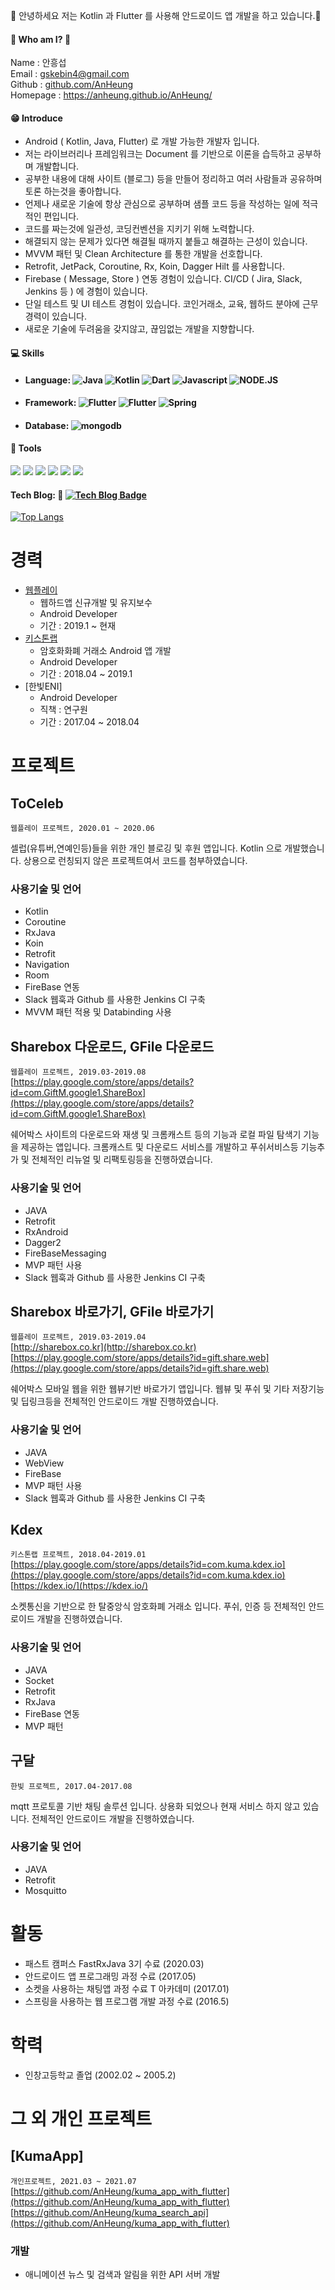 👋&nbsp;안녕하세요 저는 Kotlin 과 Flutter 를 사용해 안드로이드 앱 개발을 하고 있습니다.💖

#### 🐻 Who am I? 💎 

Name : 안흥섭  
Email : gskebin4@gmail.com  
Github : [github.com/AnHeung](https://github.com/AnHeung)  
Homepage : https://anheung.github.io/AnHeung/  

#### 😁 Introduce 

- Android ( Kotlin, Java, Flutter) 로 개발 가능한 개발자 입니다.  
- 저는 라이브러리나 프레임워크는 Document 를 기반으로 이론을 습득하고 공부하며 개발합니다.  
- 공부한 내용에 대해 사이트 (블로그) 등을 만들어 정리하고 여러 사람들과 공유하며 토론 하는것을 좋아합니다.
- 언제나 새로운 기술에 항상 관심으로 공부하며 샘플 코드 등을 작성하는 일에 적극적인 편입니다. 
- 코드를 짜는것에 일관성, 코딩컨벤션을 지키기 위해 노력합니다.
- 해결되지 않는 문제가 있다면 해결될 때까지 붙들고 해결하는 근성이 있습니다.
- MVVM 패턴 및 Clean Architecture 를 통한 개발을 선호합니다.
- Retrofit, JetPack, Coroutine, Rx, Koin, Dagger Hilt 를 사용합니다. 
- Firebase ( Message, Store ) 연동 경험이 있습니다. CI/CD ( Jira, Slack, Jenkins 등 ) 에 경험이 있습니다.
- 단일 테스트 및 UI 테스트 경험이 있습니다. 코인거래소, 교육, 웹하드 분야에 근무 경력이 있습니다.
- 새로운 기술에 두려움을 갖지않고, 끊임없는 개발을 지향합니다.

#### 💻 Skills 
*  #### Language: ![Java](https://img.shields.io/badge/Java-ED8B00?style=flat&logo=java&logoColor=white) ![Kotlin](https://img.shields.io/badge/Kotlin-0095D5?&style=flat&logo=kotlin) ![Dart](https://img.shields.io/badge/Dart-0175C2?style=flat&logo=dart&logoColor=white) ![Javascript](https://img.shields.io/badge/JavaScript-F7DF1E?style=flat&logo=javascript&logoColor=black) ![NODE.JS](https://img.shields.io/badge/Node.js-43853D?style=flat&logo=node.js&logoColor=white)
* #### Framework: ![Flutter](https://img.shields.io/badge/Android-3DDC84?style=flat&logo=android&logoColor=white) ![Flutter](https://img.shields.io/badge/Flutter-02569B?style=flat&logo=flutter&logoColor=white) ![Spring](https://img.shields.io/badge/Spring-6DB33F?style=flat-square&logo=spring&logoColor=white) 
* #### Database: ![mongodb](https://img.shields.io/badge/MongoDB-4EA94B?style=flat&logo=mongodb&logoColor=white) 

#### 🍇 Tools
<p>
  <img src="https://img.shields.io/badge/Slack-4A154B?style=flat&logo=slack&logoColor=white"/>
  <img src="https://img.shields.io/badge/jira-blue?style=flat&logo=jira"/>
  <img src="https://img.shields.io/badge/jenkins-white?style=flat&logo=jenkins"/>
  <img src="https://img.shields.io/badge/Git-F05032?style=flat-square&logo=Git&logoColor=white"/>
  <img src="https://img.shields.io/badge/ReactiveX-B7178C?style=flat-square&logo=ReactiveX&logoColor=white"/>
  <img src="https://img.shields.io/badge/Firebase-FFCA28?style=flat-square&logo=Firebase&logoColor=black"/>
</p>

#### Tech Blog: 🙊 [![Tech Blog Badge](https://img.shields.io/badge/GitHub-100000?style=flat&logo=github&logoColor=white)](https://anheung.github.io/AnHeung) 
	
[![Top Langs](https://github-readme-stats.vercel.app/api/top-langs/?username=Anheung&layout=compact&hide=css,html)](https://github.com/anuraghazra/github-readme-stats)
 

# 경력  
* [웹플레이](http://www.nscreen.com/)
    - 웹하드앱 신규개발 및 유지보수
    - Android Developer
    - 기간 : 2019.1 ~ 현재
* [키스톤랩](https://kdex.io/)
    - 암호화화폐 거래소 Android 앱 개발
    - Android Developer
    - 기간 : 2018.04 ~ 2019.1
* [한빛ENI]
    - Android Developer
    - 직책 : 연구원
    - 기간 : 2017.04 ~ 2018.04

# 프로젝트

## ToCeleb
`웹플레이 프로젝트, 2020.01 ~ 2020.06`  

셀럽(유튜버,연예인등)들을 위한 개인 블로깅 및 후원 앱입니다.
Kotlin 으로 개발했습니다. 상용으로 런칭되지 않은 프로젝트여서 코드를 첨부하였습니다.
 
 ### 사용기술 및 언어
- Kotlin
- Coroutine
- RxJava
- Koin
- Retrofit
- Navigation
- Room
- FireBase 연동
- Slack 웹훅과 Github 를 사용한 Jenkins CI 구축
- MVVM 패턴 적용 및 Databinding 사용


 ## Sharebox 다운로드, GFile 다운로드
`웹플레이 프로젝트, 2019.03-2019.08`  
[https://play.google.com/store/apps/details?id=com.GiftM.google1.ShareBox](https://play.google.com/store/apps/details?id=com.GiftM.google1.ShareBox)

쉐어박스 사이트의 다운로드와 재생 및 크롬캐스트 등의 기능과 로컬 파일 탐색기 기능을 제공하는 앱입니다.
크롬캐스트 및 다운로드 서비스를 개발하고 푸쉬서비스등 기능추가 및 전체적인 리뉴얼 및 리팩토링등을 진행하였습니다.

 ### 사용기술 및 언어
- JAVA
- Retrofit
- RxAndroid
- Dagger2
- FireBaseMessaging
- MVP 패턴 사용
- Slack 웹훅과 Github 를 사용한 Jenkins CI 구축

## Sharebox 바로가기,  GFile 바로가기
`웹플레이 프로젝트, 2019.03-2019.04`  
[http://sharebox.co.kr](http://sharebox.co.kr)  
[https://play.google.com/store/apps/details?id=gift.share.web](https://play.google.com/store/apps/details?id=gift.share.web)

쉐어박스 모바일 웹을 위한 웹뷰기반 바로가기 앱입니다. 
웹뷰 및 푸쉬 및 기타 저장기능 및 딥링크등을 전체적인 안드로이드 개발 진행하였습니다.

 ### 사용기술 및 언어
- JAVA
- WebView
- FireBase
- MVP 패턴 사용
- Slack 웹훅과 Github 를 사용한 Jenkins CI 구축
  
## Kdex
`키스톤랩 프로젝트, 2018.04-2019.01`  
 [https://play.google.com/store/apps/details?id=com.kuma.kdex.io](https://play.google.com/store/apps/details?id=com.kuma.kdex.io)  
 [https://kdex.io/](https://kdex.io/)

소켓통신을 기반으로 한 탈중앙식 암호화폐 거래소 입니다. 푸쉬, 인증 등 전체적인 안드로이드 개발을 진행하였습니다. 

### 사용기술 및 언어
- JAVA
- Socket
- Retrofit
- RxJava
- FireBase 연동
- MVP 패턴

## 구달
`한빛 프로젝트, 2017.04-2017.08`  

mqtt 프로토콜 기반 채팅 솔루션 입니다. 
상용화 되었으나 현재 서비스 하지 않고 있습니다. 전체적인 안드로이드 개발을 진행하였습니다.

 ### 사용기술 및 언어
- JAVA
- Retrofit
- Mosquitto 

# 활동
* 패스트 캠퍼스 FastRxJava 3기 수료 (2020.03)
* 안드로이드 앱 프로그래밍 과정 수료 (2017.05)
* 소켓을 사용하는 채팅앱 과정 수료 T 아카데미 (2017.01)
* 스프링을 사용하는 웹 프로그램 개발 과정 수료 (2016.5)

# 학력
* 인창고등학교 졸업 (2002.02 ~ 2005.2)

# 그 외 개인 프로젝트

## [KumaApp]
`개인프로젝트, 2021.03 ~ 2021.07`  
[https://github.com/AnHeung/kuma_app_with_flutter](https://github.com/AnHeung/kuma_app_with_flutter)  
[https://github.com/AnHeung/kuma_search_api](https://github.com/AnHeung/kuma_app_with_flutter)

 ### 개발
- 애니메이션 뉴스 및 검색과 알림을 위한 API 서버 개발


